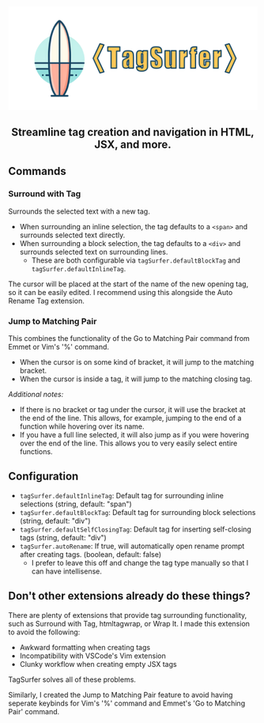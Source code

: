 ![TagSurfer Banner](https://raw.githubusercontent.com/jrddp/tagsurfer/main/images/Banner.png)

<h2 align="center">Streamline tag creation and navigation in HTML, JSX, and more.</h2>

## Commands

### Surround with Tag

Surrounds the selected text with a new tag.

- When surrounding an inline selection, the tag defaults to a `<span>` and surrounds selected text directly.
- When surrounding a block selection, the tag defaults to a `<div>` and surrounds selected text on surrounding lines.
  - These are both configurable via `tagSurfer.defaultBlockTag` and `tagSurfer.defaultInlineTag`.

The cursor will be placed at the start of the name of the new opening tag, so it can be easily edited. I recommend using this alongside the Auto Rename Tag extension.

### Jump to Matching Pair

This combines the functionality of the Go to Matching Pair command from Emmet or Vim's '%' command.

- When the cursor is on some kind of bracket, it will jump to the matching bracket.
- When the cursor is inside a tag, it will jump to the matching closing tag.

_Additional notes:_

- If there is no bracket or tag under the cursor, it will use the bracket at the end of the line. This allows, for example, jumping to the end of a function while hovering over its name.
- If you have a full line selected, it will also jump as if you were hovering over the end of the line. This allows you to very easily select entire functions.

## Configuration

- `tagSurfer.defaultInlineTag`: Default tag for surrounding inline selections (string, default: "span")
- `tagSurfer.defaultBlockTag`: Default tag for surrounding block selections (string, default: "div")
- `tagSurfer.defaultSelfClosingTag`: Default tag for inserting self-closing tags (string, default: "div")
- `tagSurfer.autoRename`: If true, will automatically open rename prompt after creating tags. (boolean, default: false)
  - I prefer to leave this off and change the tag type manually so that I can have intellisense.

## Don't other extensions already do these things?

There are plenty of extensions that provide tag surrounding functionality, such as Surround with Tag, htmltagwrap, or Wrap It. I made this extension to avoid the following:

- Awkward formatting when creating tags
- Incompatibility with VSCode's Vim extension
- Clunky workflow when creating empty JSX tags

TagSurfer solves all of these problems.

Similarly, I created the Jump to Matching Pair feature to avoid having seperate keybinds for Vim's '%' command and Emmet's 'Go to Matching Pair' command.
